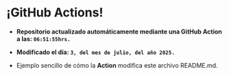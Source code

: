 # ¡GitHub Actions!
* **Repositorio actualizado automáticamente mediante una GitHub Action a las: `06:51:55hrs.`**
* **Modificado el día: `3, del mes de julio, del año 2025.`**

* Ejemplo sencillo de cómo la **Action** modifica este archivo README.md.
